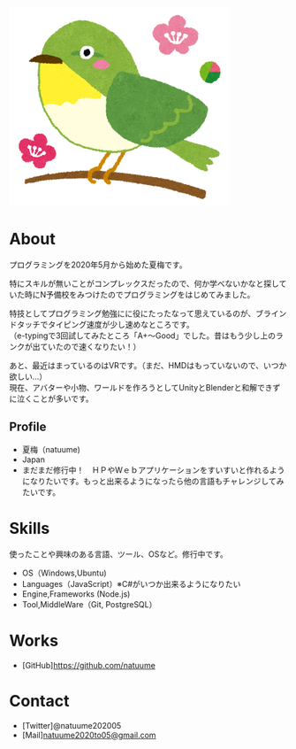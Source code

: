 ![梅とメジロ](uguisu.png)

# About

プログラミングを2020年5月から始めた夏梅です。  

特にスキルが無いことがコンプレックスだったので、何か学べないかなと探していた時にN予備校をみつけたのでプログラミングをはじめてみました。  

特技としてプログラミング勉強にに役にたったなって思えているのが、ブラインドタッチでタイピング速度が少し速めなところです。  
（e-typingで3回試してみたところ「A+～Good」でした。昔はもう少し上のランクが出ていたので速くなりたい！）  

あと、最近はまっているのはVRです。（まだ、HMDはもっていないので、いつか欲しい…）  
現在、アバターや小物、ワールドを作ろうとしてUnityとBlenderと和解できずに泣くことが多いです。


## Profile
- 夏梅（natuume)  
- Japan  
- まだまだ修行中！　ＨＰやWｅｂアプリケーションをすいすいと作れるようになりたいです。もっと出来るようになったら他の言語もチャレンジしてみたいです。 

# Skills
使ったことや興味のある言語、ツール、OSなど。修行中です。
- OS（Windows,Ubuntu)
- Languages（JavaScript）※C#がいつか出来るようになりたい
- Engine,Frameworks (Node.js) 
- Tool,MiddleWare（Git, PostgreSQL）

# Works
- [GitHub]https://github.com/natuume

# Contact
- [Twitter]@natuume202005 
- [Mail]natuume2020to05@gmail.com

